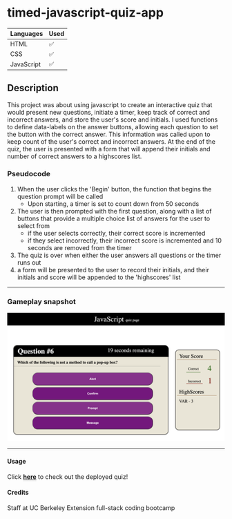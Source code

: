 # timed-javascript-quiz-app

|   Languages   | Used |
| ----------- | ----------- |
| HTML     |    ✅    |
| CSS  |    ✅     |
| JavaScript  |    ✅    |

## Description

This project was about using javascript to create an interactive quiz that would present new questions, initiate a timer, keep track of correct and incorrect answers, and store the user's score and initials. I used functions to define data-labels on the answer buttons, allowing each question to set the button with the correct answer. This information was called upon to keep count of the user's correct and incorrect answers. At the end of the quiz, the user is presented with a form that will append their initials and number of correct answers to a highscores list. 

### Pseudocode

1. When the user clicks the 'Begin' button, the function that begins the question prompt will be called
    - Upon starting, a timer is set to count down from 50 seconds
2. The user is then prompted with the first question, along with a list of buttons that provide a multiple choice list of answers for the user to select from
    - if the user selects correctly, their correct score is incremented
    - if they select incorrectly, their incorrect score is incremented and 10 seconds are removed from the timer
3. The quiz is over when either the user answers all questions or the timer runs out
4. a form will be presented to the user to record their initials, and their initials and score will be appended to the 'highscores' list

---

### Gameplay snapshot
![code snippet - before editing](./assets/images/gameplay.png)

---

#### Usage

Click <a href="https://jkwalsh127.github.io/timed-javascript-quiz-app/">**here**</a> to check out the deployed quiz!


#### Credits

Staff at UC Berkeley Extension full-stack coding bootcamp

